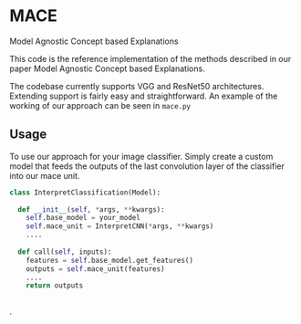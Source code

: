 # MACE
Model Agnostic Concept based Explanations

This code is the reference implementation of the methods described in our paper Model Agnostic Concept based Explanations.

The codebase currently supports VGG and ResNet50 architectures. Extending support is fairly easy and straightforward. An example of the working of our approach can be seen in `mace.py`

## Usage
To use our approach for your image classifier. Simply create a custom model that feeds the outputs of the last convolution layer of the classifier into our mace unit. 

```python
class InterpretClassification(Model):
  
  def __init__(self, *args, **kwargs):
    self.base_model = your_model
    self.mace_unit = InterpretCNN(*args, **kwargs)
    ....
    
  def call(self, inputs):
    features = self.base_model.get_features()
    outputs = self.mace_unit(features)
    ....
    return outputs
    
````
.
